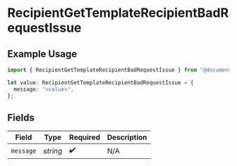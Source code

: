 # RecipientGetTemplateRecipientBadRequestIssue

## Example Usage

```typescript
import { RecipientGetTemplateRecipientBadRequestIssue } from "@documenso/sdk-typescript/models/errors";

let value: RecipientGetTemplateRecipientBadRequestIssue = {
  message: "<value>",
};
```

## Fields

| Field              | Type               | Required           | Description        |
| ------------------ | ------------------ | ------------------ | ------------------ |
| `message`          | *string*           | :heavy_check_mark: | N/A                |